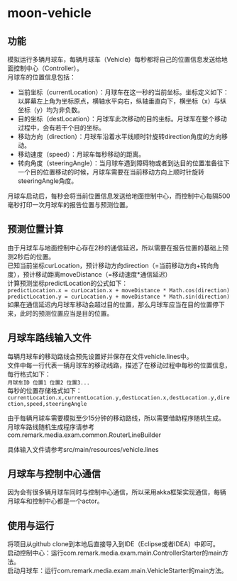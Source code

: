 # moon-vehicle
## 功能
模拟运行多辆月球车，每辆月球车（Vehicle）每秒都将自己的位置信息发送给地面控制中心（Controller）。  
月球车的位置信息包括：  
* 当前坐标（currentLocation）：月球车在这一秒的当前坐标。坐标定义如下：以屏幕左上角为坐标原点，横轴水平向右，纵轴垂直向下，横坐标（x）与纵坐标（y）均为非负数。
* 目的坐标（destLocation）：月球车此次移动的目的坐标。月球车在整个移动过程中，会有若干个目的坐标。
* 移动方向（direction）：月球车沿着水平线顺时针旋转direction角度的方向移动。
* 移动速度（speed）：月球车每秒移动的距离。
* 转向角度（steeringAngle）：当月球车遇到障碍物或者到达目的位置准备往下一个目的位置移动的时候，月球车需要在当前移动方向上顺时针旋转steeringAngle角度。

月球车启动后，每秒会将当前位置信息发送给地面控制中心，而控制中心每隔500毫秒打印一次月球车的报告位置与预测位置。
## 预测位置计算
由于月球车与地面控制中心存在2秒的通信延迟，所以需要在报告位置的基础上预测2秒后的位置。  
已知当前坐标curLocation，预计移动方向direction（=当前移动方向+转向角度），预计移动距离moveDistance（=移动速度*通信延迟）  
计算预测坐标predictLocation的公式如下：  
`predictLocation.x = curLocation.x + moveDistance * Math.cos(direction)`  
`predictLocation.y = curLocation.y + moveDistance * Math.sin(direction)`  
如果在通信延迟内月球车移动会超过目的位置，那么月球车应当在目的位置停下来，此时的预测位置应当是目的位置。
## 月球车路线输入文件
每辆月球车的移动路线会预先设置好并保存在文件vehicle.lines中。  
文件中每一行代表一辆月球车的移动线路，描述了在移动过程中每秒的位置信息，每行格式如下：  
`月球车ID 位置1 位置2 位置3...`  
每秒的位置存储格式如下：  
`currentLocation.x,currentLocation.y,destLocation.x,destLocation.y,direction,speed,steeringAngle`

由于每辆月球车需要模拟至少15分钟的移动路线，所以需要借助程序随机生成。  
月球车路线随机生成程序请参考com.remark.media.exam.common.RouterLineBuilder

具体输入文件请参考src/main/resources/vehicle.lines
## 月球车与控制中心通信
因为会有很多辆月球车同时与控制中心通信，所以采用akka框架实现通信，每辆月球车和控制中心都是一个actor。
## 使用与运行
将项目从github clone到本地后直接导入到IDE（Eclipse或者IDEA）中即可。  
启动控制中心：运行com.remark.media.exam.main.ControllerStarter的main方法。  
启动月球车：运行com.remark.media.exam.main.VehicleStarter的main方法。
